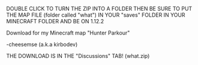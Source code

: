 DOUBLE CLICK TO TURN THE ZIP INTO A FOLDER THEN BE SURE TO PUT THE MAP FILE (folder called "what") IN YOUR "saves" FOLDER IN YOUR MINECRAFT FOLDER AND BE ON 1.12.2

Download for my Minecraft map "Hunter Parkour"

-cheesemse (a.k.a kirbodev)

THE DOWNLOAD IS IN THE "Discussions" TAB! (what.zip)
